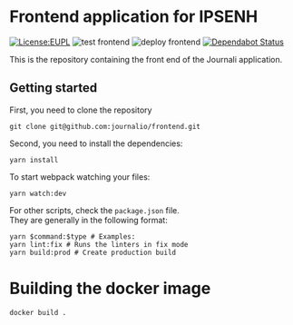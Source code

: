 # Frontend application for IPSENH

[![License:EUPL](https://img.shields.io/badge/License-EUPLv.1.2-brightgreen.svg)](https://opensource.org/licenses/EUPL-1.2)
![test frontend](https://github.com/WesleyKlop/journali-frontend/workflows/test%20frontend/badge.svg)
![deploy frontend](https://github.com/WesleyKlop/journali-frontend/workflows/deploy%20frontend/badge.svg)
[![Dependabot Status](https://api.dependabot.com/badges/status?host=github&repo=wesleyklop/journali-frontend)](https://dependabot.com)

This is the repository containing the front end of the Journali application.

## Getting started

First, you need to clone the repository

```shell script
git clone git@github.com:journalio/frontend.git
```

Second, you need to install the dependencies:

```shell script
yarn install
```

To start webpack watching your files:

```shell script
yarn watch:dev
```

For other scripts, check the `package.json` file.  
They are generally in the following format:

```shell script
yarn $command:$type # Examples:
yarn lint:fix # Runs the linters in fix mode
yarn build:prod # Create production build
```

# Building the docker image

```shell script
docker build .
```
